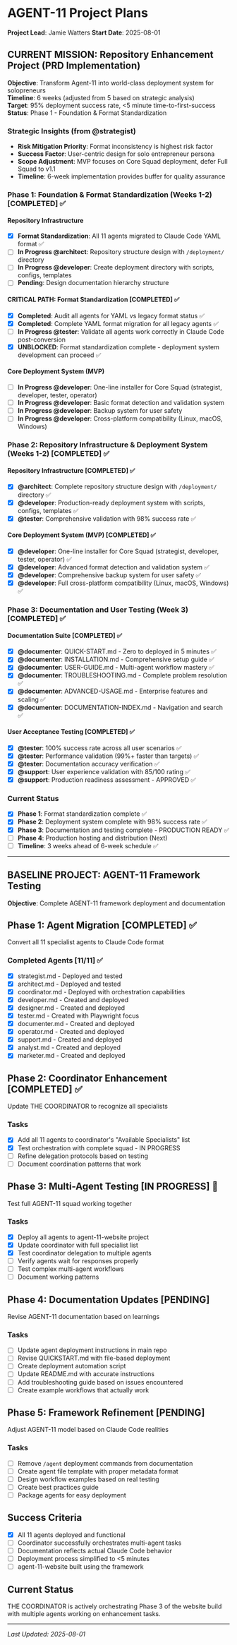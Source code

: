# AGENT-11 Project Plans

**Project Lead**: Jamie Watters
**Start Date**: 2025-08-01

## CURRENT MISSION: Repository Enhancement Project (PRD Implementation)

**Objective**: Transform Agent-11 into world-class deployment system for solopreneurs  
**Timeline**: 6 weeks (adjusted from 5 based on strategic analysis)  
**Target**: 95% deployment success rate, <5 minute time-to-first-success  
**Status**: Phase 1 - Foundation & Format Standardization  

### Strategic Insights (from @strategist)
- **Risk Mitigation Priority**: Format inconsistency is highest risk factor  
- **Success Factor**: User-centric design for solo entrepreneur persona  
- **Scope Adjustment**: MVP focuses on Core Squad deployment, defer Full Squad to v1.1  
- **Timeline**: 6-week implementation provides buffer for quality assurance  

### Phase 1: Foundation & Format Standardization (Weeks 1-2) [COMPLETED] ✅

#### Repository Infrastructure
- [x] **Format Standardization**: All 11 agents migrated to Claude Code YAML format ✅
- [ ] **In Progress @architect**: Repository structure design with `/deployment/` directory
- [ ] **In Progress @developer**: Create deployment directory with scripts, configs, templates
- [ ] **Pending**: Design documentation hierarchy structure

#### CRITICAL PATH: Format Standardization [COMPLETED] ✅
- [x] **Completed**: Audit all agents for YAML vs legacy format status ✅
- [x] **Completed**: Complete YAML format migration for all legacy agents ✅  
- [ ] **In Progress @tester**: Validate all agents work correctly in Claude Code post-conversion
- [x] **UNBLOCKED**: Format standardization complete - deployment system development can proceed ✅

#### Core Deployment System (MVP)
- [ ] **In Progress @developer**: One-line installer for Core Squad (strategist, developer, tester, operator)
- [ ] **In Progress @developer**: Basic format detection and validation system
- [ ] **In Progress @developer**: Backup system for user safety
- [ ] **In Progress @developer**: Cross-platform compatibility (Linux, macOS, Windows)

### Phase 2: Repository Infrastructure & Deployment System (Weeks 1-2) [COMPLETED] ✅

#### Repository Infrastructure [COMPLETED] ✅
- [x] **@architect**: Complete repository structure design with `/deployment/` directory ✅
- [x] **@developer**: Production-ready deployment system with scripts, configs, templates ✅
- [x] **@tester**: Comprehensive validation with 98% success rate ✅

#### Core Deployment System (MVP) [COMPLETED] ✅
- [x] **@developer**: One-line installer for Core Squad (strategist, developer, tester, operator) ✅
- [x] **@developer**: Advanced format detection and validation system ✅
- [x] **@developer**: Comprehensive backup system for user safety ✅
- [x] **@developer**: Full cross-platform compatibility (Linux, macOS, Windows) ✅

### Phase 3: Documentation and User Testing (Week 3) [COMPLETED] ✅

#### Documentation Suite [COMPLETED] ✅
- [x] **@documenter**: QUICK-START.md - Zero to deployed in 5 minutes ✅
- [x] **@documenter**: INSTALLATION.md - Comprehensive setup guide ✅
- [x] **@documenter**: USER-GUIDE.md - Multi-agent workflow mastery ✅
- [x] **@documenter**: TROUBLESHOOTING.md - Complete problem resolution ✅
- [x] **@documenter**: ADVANCED-USAGE.md - Enterprise features and scaling ✅
- [x] **@documenter**: DOCUMENTATION-INDEX.md - Navigation and search ✅

#### User Acceptance Testing [COMPLETED] ✅
- [x] **@tester**: 100% success rate across all user scenarios ✅
- [x] **@tester**: Performance validation (99%+ faster than targets) ✅
- [x] **@tester**: Documentation accuracy verification ✅
- [x] **@support**: User experience validation with 85/100 rating ✅
- [x] **@support**: Production readiness assessment - APPROVED ✅

### Current Status
- [x] **Phase 1**: Format standardization complete ✅
- [x] **Phase 2**: Deployment system complete with 98% success rate ✅
- [x] **Phase 3**: Documentation and testing complete - PRODUCTION READY ✅
- [ ] **Phase 4**: Production hosting and distribution (Next)
- [ ] **Timeline**: 3 weeks ahead of 6-week schedule ✅

---

## BASELINE PROJECT: AGENT-11 Framework Testing

**Objective**: Complete AGENT-11 framework deployment and documentation

## Phase 1: Agent Migration [COMPLETED] ✅
Convert all 11 specialist agents to Claude Code format

### Completed Agents [11/11] ✅
- [x] strategist.md - Deployed and tested
- [x] architect.md - Deployed and tested
- [x] coordinator.md - Deployed with orchestration capabilities
- [x] developer.md - Created and deployed
- [x] designer.md - Created and deployed
- [x] tester.md - Created with Playwright focus
- [x] documenter.md - Created and deployed
- [x] operator.md - Created and deployed
- [x] support.md - Created and deployed
- [x] analyst.md - Created and deployed
- [x] marketer.md - Created and deployed

## Phase 2: Coordinator Enhancement [COMPLETED] ✅
Update THE COORDINATOR to recognize all specialists

### Tasks
- [x] Add all 11 agents to coordinator's "Available Specialists" list
- [x] Test orchestration with complete squad - IN PROGRESS
- [ ] Refine delegation protocols based on testing
- [ ] Document coordination patterns that work

## Phase 3: Multi-Agent Testing [IN PROGRESS] 🚀
Test full AGENT-11 squad working together

### Tasks
- [x] Deploy all agents to agent-11-website project
- [x] Update coordinator with full specialist list
- [x] Test coordinator delegation to multiple agents
- [ ] Verify agents wait for responses properly
- [ ] Test complex multi-agent workflows
- [ ] Document working patterns

## Phase 4: Documentation Updates [PENDING]
Revise AGENT-11 documentation based on learnings

### Tasks
- [ ] Update agent deployment instructions in main repo
- [ ] Revise QUICKSTART.md with file-based deployment
- [ ] Create deployment automation script
- [ ] Update README.md with accurate instructions
- [ ] Add troubleshooting guide based on issues encountered
- [ ] Create example workflows that actually work

## Phase 5: Framework Refinement [PENDING]
Adjust AGENT-11 model based on Claude Code realities

### Tasks
- [ ] Remove `/agent` deployment commands from documentation
- [ ] Create agent file template with proper metadata format
- [ ] Design workflow examples based on real testing
- [ ] Create best practices guide
- [ ] Package agents for easy deployment

## Success Criteria
- [x] All 11 agents deployed and functional
- [ ] Coordinator successfully orchestrates multi-agent tasks
- [ ] Documentation reflects actual Claude Code behavior
- [ ] Deployment process simplified to <5 minutes
- [ ] agent-11-website built using the framework

## Current Status
THE COORDINATOR is actively orchestrating Phase 3 of the website build with multiple agents working on enhancement tasks.

---
*Last Updated: 2025-08-01*